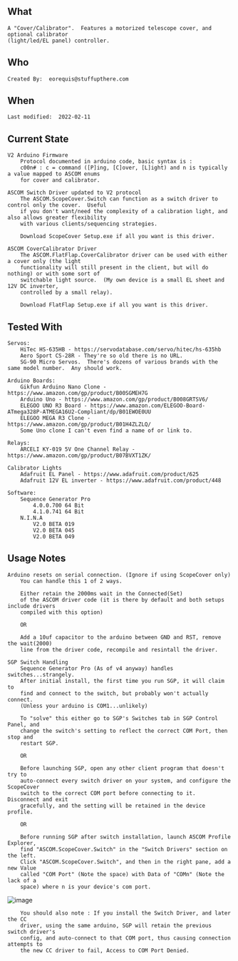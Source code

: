 ## What 
	A "Cover/Calibrator".  Features a motorized telescope cover, and optional calibrator 
	(light/led/EL panel) controller.

## Who
	Created By:  eorequis@stuffupthere.com


## When
	Last modified:  2022-02-11

## Current State
	V2 Arduino Firmware
		Protocol documented in arduino code, basic syntax is :
		c00n# : c = command ([P]ing, [C]over, [L]ight) and n is typically a value mapped to ASCOM enums
		for cover and calibrator.
		
	ASCOM Switch Driver updated to V2 protocol 
		The ASCOM.ScopeCover.Switch can function as a switch driver to control only the cover.  Useful
		if you don't want/need the complexity of a calibration light, and also allows greater flexibility 
		with various clients/sequencing strategies.
		
		Download ScopeCover Setup.exe if all you want is this driver.
	
	ASCOM CoverCalibrator Driver
		The ASCOM.FlatFlap.CoverCalibrator driver can be used with either a cover only (the light 
		functionality will still present in the client, but will do nothing) or with some sort of 
		switchable light source.  (My own device is a small EL sheet and 12V DC inverter, 
		controlled by a small relay).
		
		Download FlatFlap Setup.exe if all you want is this driver.
	
## Tested With
	Servos: 
		HiTec HS-635HB - https://servodatabase.com/servo/hitec/hs-635hb
		Aero Sport CS-28R - They're so old there is no URL.
		SG-90 Micro Servos.  There's dozens of various brands with the same model number.  Any should work.
			
	Arduino Boards:
		Gikfun Arduino Nano Clone - https://www.amazon.com/gp/product/B00SGMEH7G
		Arduino Uno - https://www.amazon.com/gp/product/B008GRTSV6/
		ELEGOO UNO R3 Board - https://www.amazon.com/ELEGOO-Board-ATmega328P-ATMEGA16U2-Compliant/dp/B01EWOE0UU
		ELEGOO MEGA R3 Clone - https://www.amazon.com/gp/product/B01H4ZLZLQ/
		Some Uno clone I can't even find a name of or link to.
	
	Relays:
		ARCELI KY-019 5V One Channel Relay - https://www.amazon.com/gp/product/B07BVXT1ZK/
		
	Calibrator Lights
		Adafruit EL Panel - https://www.adafruit.com/product/625 
		Adafruit 12V EL inverter - https://www.adafruit.com/product/448
		
	Software:
		Sequence Generator Pro 
			4.0.0.700 64 Bit
			4.1.0.741 64 Bit
		N.I.N.A 
			V2.0 BETA 019 
			V2.0 BETA 045
			V2.0 BETA 049

## Usage Notes
	Arduino resets on serial connection. (Ignore if using ScopeCover only)
		You can handle this 1 of 2 ways.  
		
		Either retain the 2000ms wait in the Connected(Set)
		of the ASCOM driver code (it is there by default and both setups include drivers
		compiled with this option)
		
		OR
		
		Add a 10uf capacitor to the arduino between GND and RST, remove the wait(2000) 
		line from the driver code, recompile and resintall the driver.
		
	SGP Switch Handling
		Sequence Generator Pro (As of v4 anyway) handles switches...strangely.  
		After initial install, the first time you run SGP, it will claim to 
		find and connect to the switch, but probably won't actually connect.  
		(Unless your arduino is COM1...unlikely)
		
		To "solve" this either go to SGP's Switches tab in SGP Control Panel, and 
		change the switch's setting to reflect the correct COM Port, then stop and 
		restart SGP.

		OR
		
		Before launching SGP, open any other client program that doesn't try to 
		auto-connect every switch driver on your system, and configure the ScopeCover 
		switch to the correct COM port before connecting to it.  Disconnect and exit 
		gracefully, and the setting will be retained in the device profile.
		
		OR
		
		Before running SGP after switch installation, launch ASCOM Profile Explorer, 
		find "ASCOM.ScopeCover.Switch" in the "Switch Drivers" section on the left.  
		Click "ASCOM.ScopeCover.Switch", and then in the right pane, add a new Value
		called "COM Port" (Note the space) with Data of "COMn" (Note the lack of a 
		space) where n is your device's com port.

![image](https://user-images.githubusercontent.com/6656546/153234209-96820275-60fd-41fb-8752-63429af6ffd7.png)
		
		You should also note : If you install the Switch Driver, and later the CC 
		driver, using the same arduino, SGP will retain the previous switch driver's 
		config, and auto-connect to that COM port, thus causing connection attempts to 
		the new CC driver to fail, Access to COM Port Denied.



